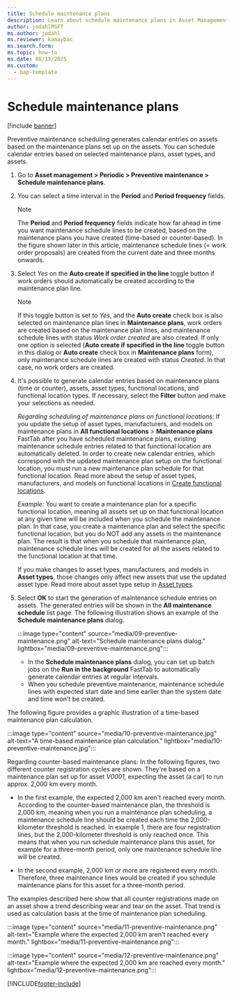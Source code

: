 ```yaml
---
title: Schedule maintenance plans
description: Learn about schedule maintenance plans in Asset Management, including a step-by-step process for scheduling calendar entries based on maintenance plans.
author: jodahlMSFT
ms.author: jodahl
ms.reviewer: kamaybac
ms.search.form:
ms.topic: how-to
ms.date: 08/13/2025
ms.custom: 
  - bap-template
---
```


# Schedule maintenance plans

[!include [banner](../../includes/banner.md)]

Preventive maintenance scheduling generates calendar entries on assets based on the maintenance plans set up on the assets. You can schedule calendar entries based on selected maintenance plans, asset types, and assets.

1. Go to **Asset management \> Periodic \> Preventive maintenance \> Schedule maintenance plans**.
1. You can select a time interval in the **Period** and **Period frequency** fields.

    > [!NOTE]
    > The **Period** and **Period frequency** fields indicate how far ahead in time you want maintenance schedule lines to be created, based on the maintenance plans you have created (time-based or counter-based). In the figure shown later in this article, maintenance schedule lines (= work order proposals) are created from the current date and three months onwards.

1. Select *Yes* on the **Auto create if specified in the line** toggle button if work orders should automatically be created according to the maintenance plan line.

    > [!NOTE]
    > If this toggle button is set to *Yes*, and the **Auto create** check box is also selected on maintenance plan lines in **Maintenance plans**, work orders are created based on the maintenance plan lines, and maintenance schedule lines with status *Work order created* are also created. If only one option is selected (**Auto create if specified in the line** toggle button in this dialog or **Auto create** check box in **Maintenance plans** form), only maintenance schedule lines are created with status *Created*. In that case, no work orders are created.

1. It's possible to generate calendar entries based on maintenance plans (time or counter), assets, asset types, functional locations, and functional location types. If necessary, select the **Filter** button and make your selections as needed.

    *Regarding scheduling of maintenance plans on functional locations*: If you update the setup of asset types, manufacturers, and models on maintenance plans in **All functional locations** \> **Maintenance plans** FastTab after you have scheduled maintenance plans, existing maintenance schedule entries related to that functional location are automatically deleted. In order to create new calendar entries, which correspond with the updated maintenance plan setup on the functional location, you must run a new maintenance plan schedule for that functional location. Read more about the setup of asset types, manufacturers, and models on functional locations in [Create functional locations](../functional-locations/create-functional-locations.md).

    *Example*: You want to create a maintenance plan for a specific functional location, meaning all assets set up on that functional location at any given time will be included when you schedule the maintenance plan. In that case, you create a maintenance plan and select the specific functional location, but you do NOT add any assets in the maintenance plan. The result is that when you schedule that maintenance plan, maintenance schedule lines will be created for all the assets related to the functional location at that time.

    If you make changes to asset types, manufacturers, and models in **Asset types**, those changes only affect new assets that use the updated asset type. Read more about asset type setup in [Asset types](../setup-for-objects/object-types.md).  

1. Select **OK** to start the generation of maintenance schedule entries on assets. The generated entries will be shown in the **All maintenance schedule** list page. The following illustration shows an example of the **Schedule maintenance plans** dialog.

    :::image type="content" source="media/09-preventive-maintenance.png" alt-text="Schedule maintenance plans dialog." lightbox="media/09-preventive-maintenance.png":::

    - In the **Schedule maintenance plans** dialog, you can set up batch jobs on the **Run in the background** FastTab to automatically generate calendar entries at regular intervals.  
    - When you schedule preventive maintenance, maintenance schedule lines with expected start date and time earlier than the system date and time won't be created.  

The following figure provides a graphic illustration of a time-based maintenance plan calculation.  

:::image type="content" source="media/10-preventive-maintenance.jpg" alt-text="A time-based maintenance plan calculation." lightbox="media/10-preventive-maintenance.jpg":::

Regarding counter-based maintenance plans: In the following figures, two different counter registration cycles are shown. They're based on a maintenance plan set up for asset *V0001*, expecting the asset (a car) to run approx. 2,000 km every month.

- In the first example, the expected 2,000 km aren't reached every month. According to the counter-based maintenance plan, the threshold is 2,000 km, meaning when you run a maintenance plan scheduling, a maintenance schedule line should be created each time the 2,000-kilometer threshold is reached. In example 1, there are four registration lines, but the 2,000-kilometer threshold is only reached once. This means that when you run schedule maintenance plans this asset, for example for a three-month period, only one maintenance schedule line will be created.

- In the second example, 2,000 km or more are registered every month. Therefore, three maintenance lines would be created if you schedule maintenance plans for this asset for a three-month period.

The examples described here show that all counter registrations made on an asset show a trend describing wear and tear on the asset. That trend is used as calculation basis at the time of maintenance plan scheduling.

:::image type="content" source="media/11-preventive-maintenance.png" alt-text="Example where the expected 2,000 km aren't reached every month." lightbox="media/11-preventive-maintenance.png":::

:::image type="content" source="media/12-preventive-maintenance.png" alt-text="Example where the expected 2,000 km are reached every month." lightbox="media/12-preventive-maintenance.png":::

[!INCLUDE[footer-include](../../../includes/footer-banner.md)]
